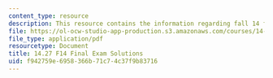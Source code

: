 ```yaml
---
content_type: resource
description: This resource contains the information regarding fall 14 fianl exam solution.
file: https://ol-ocw-studio-app-production.s3.amazonaws.com/courses/14-27-economics-and-e-commerce-fall-2014/f942759e6958366b71c74c37f9b83716_MIT14_27F14_FinalSol_2014.pdf
file_type: application/pdf
resourcetype: Document
title: 14.27 F14 Final Exam Solutions
uid: f942759e-6958-366b-71c7-4c37f9b83716
---
```

